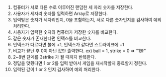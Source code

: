 1. 컴퓨터가 서로 다른 수로 이루어진 랜덤한 세 자리 숫자를 저장한다.
2. 사용자가 세자리 숫자를 입력하면 Array로 저장한다.
3. 입력받은 숫자가 세자리인지, 0을 포함하는지, 서로 다른 숫자인지를 검사하여 예외 처리한다.
4. 사용자가 입력한 숫자와 컴퓨터가 저장한 숫자를 비교한다.
5. 같은 숫자가 존재한다면 인덱스를 비교한다.
6. 인덱스가 다르다면 볼에 +1, 인덱스가 같다면 스트라이크에 +1
7. 비교가 끝난 후 0이 아닌 값만 출력한다. ex) ball = 1, strike = 0 => "1볼"
8. 2~8번 단계를 3strike 가 될 때까지 반복한다.
9. 정답을 맞췄다면 1 or 2를 입력 받아서 게임을 재시작할지 종료할지 정한다.
10. 입력된 값이 1 or 2 인지 검사하여 예외 처리한다.